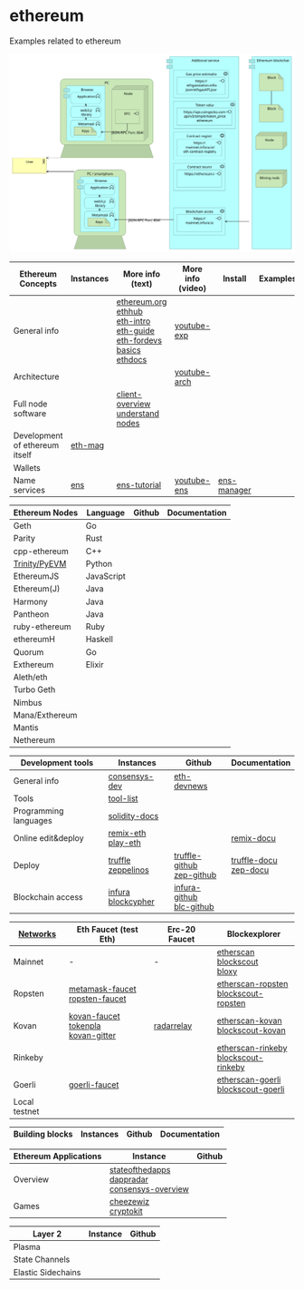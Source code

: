 # ethereum
Examples related to ethereum

![](architecture/Ethereum.svg)


| Ethereum Concepts | Instances                | More info (text) | More info (video) |   Install  |  Examples |
| --------------- |  ---------                  | ---------       | ---------          | ---------  |  -------- | 
| General info    |    |   [ethereum.org]<br>[ethhub]<br>[eth-intro]<br>[eth-guide]<br>[eth-fordevs]<br>[basics]<br>[ethdocs]   |  [youtube-exp]
| Architecture    |                             |                   | [youtube-arch]
| Full node software | | [client-overview] [understand nodes]
| Development of ethereum itself | [eth-mag]
| Wallets
| Name services   | [ens]                          | [ens-tutorial] | [youtube-ens]     | [ens-manager] 


[ethhub]:          https://docs.ethhub.io/
[ethereum.org]:    https://www.ethereum.org/
[eth-intro]:       https://medium.com/coinmonks/https-medium-com-ritesh-modi-solidity-chapter1-63dfaff08a11
[eth-guide]:       https://blockgeeks.com/guides/ethereum/
[eth-fordevs]:     https://blockgeeks.com/guides/?tagfilter=true&filter=Blockchain%20for%20Developers
[youtube-exp]:     https://www.youtube.com/results?search_query=ethereum+explained
[youtube-arch]:    https://www.youtube.com/results?search_query=ethereum+architecture
[basics]:          https://consensys.net/academy/blockchain-basics-book/
[ethdocs]:         http://www.ethdocs.org
[Trinity/PyEVM]:   https://trinity-client.readthedocs.io
[client-overview]: http://www.ethdocs.org/en/latest/ethereum-clients
[Pantheon]:        https://pegasys.tech/solutions/
[understand nodes]: https://kauri.io/article/48d5098292fd4f11b251d1b1814f0bba/ethereum-101-part-2-understanding-nodes
[eth-mag]:         https://ethereum-magicians.org/
[ens]:             https://ens.domains/
[ens-tutorial]:    https://www.toptal.com/ethereum/ethereum-name-service-dapp-tutorial
[youtube-ens]:     https://www.youtube.com/results?search_query=ens+ethereum
[ens-manager]:     https://manager.ens.domains/

| Ethereum Nodes  | Language |  Github | Documentation |
| --------------- |  --------| ------  | --------------|
| Geth	          | Go	     | 
| Parity	        | Rust	
| cpp-ethereum	  | C++	
| [Trinity/PyEVM] |	Python	
| EthereumJS      |	JavaScript	
| Ethereum(J)	    | Java
| Harmony         |	Java	
| Pantheon      	| Java	
| ruby-ethereum	  | Ruby	
| ethereumH	      | Haskell
| Quorum	        | Go 
| Exthereum	      | Elixir 	
| Aleth/eth       |
| Turbo Geth      |
| Nimbus          |
| Mana/Exthereum  |
| Mantis          |
| Nethereum       |


| Development tools     | Instances                              | Github                           | Documentation |
| ---------------       |  ---------                             | ------                           | --------------|
| General info          | [consensys-dev]                        | [eth-devnews]
| Tools                 | [tool-list]
| Programming languages | [solidity-docs]
| Online edit&deploy    | [remix-eth]<br>[play-eth]              |                                  | [remix-docu]
| Deploy                | [truffle]<br>[zeppelinos]              | [truffle-github]<br>[zep-github] | [truffle-docu]<br>[zep-docu]
| Blockchain access     | [infura]<br>[blockcypher]              | [infura-github]<br>[blc-github]  |  

[consensys-dev]:  https://ethereum.consensys.net/
[eth-devnews]:    https://weekinethereumnews.com/
[tool-list]:      https://github.com/ConsenSys/ethereum-developer-tools-list


[play-eth]:       https://play.ethereum.org/editor-solidity/
[remix-eth]:      https://remix.ethereum.org
[remix-docu]:     https://remix.readthedocs.io
[zeppelinos]:     https://zeppelinos.org/
[zep-github]:     https://github.com/zeppelinos
[zep-docu]:       https://blog.zeppelinos.org/
[truffle]:        https://truffleframework.com/
[truffle-github]: https://github.com/trufflesuite/truffle
[truffle-docu]:   https://truffleframework.com/docs
[solidity-docs]:  https://solidity.readthedocs.io
[infura]:         https://mainnet.infura.io/
[infura-github]:  https://github.com/INFURA
[blockcypher]:    https://www.blockcypher.com/
[blc-github]:     https://github.com/blockcypher


| [Networks]      | Eth Faucet (test Eth)                          | Erc-20 Faucet | Blockexplorer |
| --------------- |  ---------                                     | ------        |   ----         |
| Mainnet         |  -                                             | -             | [etherscan]<br>[blockscout]<br>[bloxy]
| Ropsten         | [metamask-faucet]<br>[ropsten-faucet]          |               | [etherscan-ropsten]<br>[blockscout-ropsten]
| Kovan           | [kovan-faucet]<br>[tokenpla]<br>[kovan-gitter] | [radarrelay]  | [etherscan-kovan]<br>[blockscout-kovan]
| Rinkeby         |                                                |               | [etherscan-rinkeby]<br> [blockscout-rinkeby]
| Goerli          | [goerli-faucet]                                |               | [etherscan-goerli]<br>[blockscout-goerli]
| Local testnet

[Networks]:           https://chainid.network/
[metamask-faucet]:    https://faucet.metamask.io
[ropsten-faucet]:     https://faucet.ropsten.be/
[kovan-faucet]:       https://faucet.kovan.network/
[radarrelay]:         https://faucet.kovan.radarrelay.com/
[tokenpla]:           https://tokenpla.net/asset/kovan/
[kovan-gitter]:       https://gitter.im/kovan-testnet/faucet
[goerli-faucet]:      https://goerli-faucet.slock.it/
[etherscan]:          https://etherscan.io/
[etherscan-ropsten]:  https://ropsten.etherscan.io/
[etherscan-kovan]:    https://kovan.etherscan.io/
[etherscan-rinkeby]:  https://rinkeby.etherscan.io/
[etherscan-goerli]:   https://goerli.etherscan.io/

[blockscout]: https://blockscout.com/eth/mainnet
[blockscout-ropsten]: https://blockscout.com/eth/ropsten
[blockscout-kovan]:   https://blockscout.com/eth/kovan
[blockscout-rinkeby]: https://blockscout.com/eth/rinkeby
[blockscout-goerli]:  https://blockscout.com/eth/goerli

[bloxy]:              https://bloxy.info


| Building blocks   | Instances                              | Github | Documentation |
| ---------------   |  ---------                             | ------ | --------------|



| Ethereum Applications | Instance            |  Github |
| ---------------       |  ---------          | ------- |
| Overview              | [stateofthedapps]<br>[dappradar]<br>[consensys-overview]
| Games              | [cheezewiz]<br>[cryptokit]

[consensys-overview]:   https://media.consensys.net/40-ethereum-apps-you-can-use-right-now-d643333769f7
[stateofthedapps]:      https://www.stateofthedapps.com/
[dappradar]:            https://dappradar.com/

[cheezewiz]:            https://www.cheezewizards.com/
[cryptokit]:            https://www.cryptokitties.co/


| Layer 2           | Instance            |  Github |
| ---------------   |  ---------          | ------- |
| Plasma
| State Channels
| Elastic Sidechains

